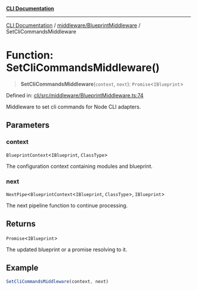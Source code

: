 [**CLI Documentation**](../../../README.md)

***

[CLI Documentation](../../../README.md) / [middleware/BlueprintMiddleware](../README.md) / SetCliCommandsMiddleware

# Function: SetCliCommandsMiddleware()

> **SetCliCommandsMiddleware**(`context`, `next`): `Promise`\<`IBlueprint`\>

Defined in: [cli/src/middleware/BlueprintMiddleware.ts:74](https://github.com/stonemjs/cli/blob/f139573d7f6e29779d41fb031ed261bfcad59d09/src/middleware/BlueprintMiddleware.ts#L74)

Middleware to set cli commands for Node CLI adapters.

## Parameters

### context

`BlueprintContext`\<`IBlueprint`, `ClassType`\>

The configuration context containing modules and blueprint.

### next

`NextPipe`\<`BlueprintContext`\<`IBlueprint`, `ClassType`\>, `IBlueprint`\>

The next pipeline function to continue processing.

## Returns

`Promise`\<`IBlueprint`\>

The updated blueprint or a promise resolving to it.

## Example

```typescript
SetCliCommandsMiddleware(context, next)
```

